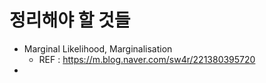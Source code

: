 # 정리해야 할 것들
* Marginal Likelihood, Marginalisation
	* REF : https://m.blog.naver.com/sw4r/221380395720
* 